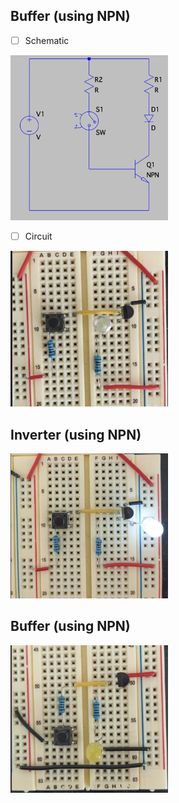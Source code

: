 


## Buffer (using NPN)

- [ ] Schematic

<img src=images/npn1.png width='50%' height='50%' > </img>

- [ ] Circuit

<img src=images/npn_circuit.png width='50%' height='50%' > </img>

## Inverter (using NPN)

<img src=images/npn_circuit2.png width='50%' height='50%' > </img>

## Buffer (using NPN)


<img src=images/pnp_circuit.png width='50%' height='50%' > </img>

